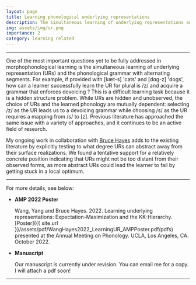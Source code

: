 ```yaml
---
layout: page
title: Learning phonological underlying representations
description: The simultaneous learning of underlying representations and phonology. 
img: assets/img/ur.png
importance: 2
category: learning related
---
```

---
One of the most important questions yet to be fully addressed in morphophonological learning is the simultaneous learning of underlying representation (URs) and the phonological grammar with alternating segments. For example, if provided with [kæt-s] 'cats' and [dɑg-z] 'dogs', how can a learner successfully learn the UR for plural is /z/ and acquire a grammar that enforces devoicing ? This is a difficult learning task because it is a hidden structure problem. While URs are hidden and unobserved, the choice of URs and the learned phonology are mutually dependent: selecting /z/ as the UR leads us to a devoicing grammar while choosing /s/ as the UR requires a mapping from /s/ to [z]. Previous literature has approached the same issue with a variety of approaches, and it continues to be an active field of research. 

My ongoing work in collaboration with [Bruce Hayes](https://linguistics.ucla.edu/people/hayes/) adds to the existing literature by explicitly testing to what degree URs can abstract away from their surface realizations. We found a tentative support for a relatively concrete position indicating that URs might not be too distant from their observed forms, as more abstract URs could lead the learner to fail by getting stuck in a local optimum.

---

For more details, see below:
- **AMP 2022 Poster**

    Wang, Yang and Bruce Hayes. 2022. Learning underlying representations: Expectation-Maximization and the KK-Hierarchy. [Poster]({{ site.url }}/assets/pdf/WangHayes2022_LearningUR_AMPPoster.pdf/pdfs) presented at the Annual Meeting on Phonology. UCLA, Los Angeles, CA. October 2022.
    
- **Manuscript** 

    Our manuscript is currently under revision. You can email me for a copy. I will attach a pdf soon!

---